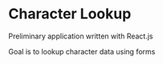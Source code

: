 # Character Lookup

Preliminary application written with React.js

Goal is to lookup character data using forms
